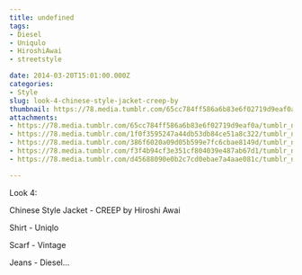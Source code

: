 ```yaml
---
title: undefined
tags:
- Diesel
- Uniqulo
- HiroshiAwai
- streetstyle

date: 2014-03-20T15:01:00.000Z
categories:
- Style
slug: look-4-chinese-style-jacket-creep-by
thumbnail: https://78.media.tumblr.com/65cc784ff586a6b83e6f02719d9eaf0a/tumblr_n2kyiibLsi1rhrm24o2_540.jpg
attachments:
- https://78.media.tumblr.com/65cc784ff586a6b83e6f02719d9eaf0a/tumblr_n2kyiibLsi1rhrm24o2_1280.jpg
- https://78.media.tumblr.com/1f0f3595247a44db53db84ce51a8c322/tumblr_n2kyiibLsi1rhrm24o1_1280.jpg
- https://78.media.tumblr.com/386f6020a09d05b599e7fc6cbae8149d/tumblr_n2kyiibLsi1rhrm24o3_1280.jpg
- https://78.media.tumblr.com/f3f4b94cf3e351cf804039e487ab67d1/tumblr_n2kyiibLsi1rhrm24o4_1280.jpg
- https://78.media.tumblr.com/d45688090e0b2c7cd0ebae7a4aae081c/tumblr_n2kyiibLsi1rhrm24o5_1280.jpg

---
```


Look 4: 

  Chinese Style Jacket - CREEP by Hiroshi Awai 

  Shirt - Uniqlo 

  Scarf - Vintage 

  Jeans - Diesel...
